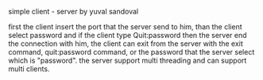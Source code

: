 simple client - server by yuval sandoval

first the client insert the port that the server send to him, than the client select password
and if the client type Quit:password then the server end the connection with him,
the client can exit from the server with the exit command, quit:password command,
or the password that the server select which is "password".
the server support multi threading and can support multi clients.



